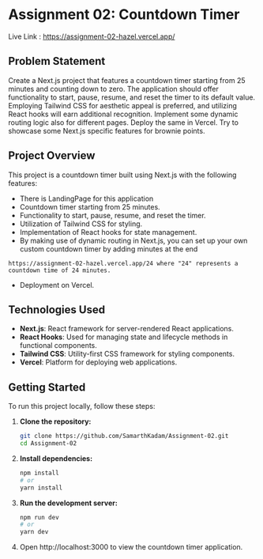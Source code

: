 # Assignment 02: Countdown Timer

Live Link : https://assignment-02-hazel.vercel.app/

## Problem Statement

Create a Next.js project that features a countdown timer starting from 25 minutes and counting down to zero. The application should offer functionality to start, pause, resume, and reset the timer to its default value. Employing Tailwind CSS for aesthetic appeal is preferred, and utilizing React hooks will earn additional recognition. Implement some dynamic routing logic also for different pages. Deploy the same in Vercel. Try to showcase some Next.js specific features for brownie points.

## Project Overview

This project is a countdown timer built using Next.js with the following features:

- There is LandingPage for this application
- Countdown timer starting from 25 minutes.
- Functionality to start, pause, resume, and reset the timer.
- Utilization of Tailwind CSS for styling.
- Implementation of React hooks for state management.
- By making use of dynamic routing in Next.js, you can set up your own custom countdown timer by adding  minutes at the end
 ```
 https://assignment-02-hazel.vercel.app/24 where "24" represents a countdown time of 24 minutes.

 ```
- Deployment on Vercel.

## Technologies Used

- **Next.js**: React framework for server-rendered React applications.
- **React Hooks**: Used for managing state and lifecycle methods in functional components.
- **Tailwind CSS**: Utility-first CSS framework for styling components.
- **Vercel**: Platform for deploying web applications.


## Getting Started

To run this project locally, follow these steps:

1. **Clone the repository:**

   ```bash
   git clone https://github.com/SamarthKadam/Assignment-02.git
   cd Assignment-02

2. **Install dependencies:**
   ```bash
   npm install
   # or
   yarn install

3. **Run the development server:**
   ```bash
   npm run dev
   # or
   yarn dev

4. Open http://localhost:3000 to view the countdown timer application.
